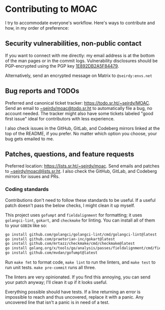 Contributing to MOAC
====================

I try to accommodate everyone's workflow. Here's ways to contribute and how, in my order of preference:

Security vulnerabilities, non-public contact
--------------------------------------------

If you want to connect with me directly: my email address is at the bottom of the man pages or in the commit logs. Vulnerability disclosures should be PGP-encrypted using the PGP key [1E892DB2A5F84479](https://seirdy.one/publickey.asc).

Alternatively, send an encrypted message on Matrix to `@seirdy:envs.net`

Bug reports and TODOs
---------------------

Preferred and canonical ticket tracker: <https://todo.sr.ht/~seirdy/MOAC>. Send an email to [~seirdy/moac@todo.sr.ht](mailto:~seirdy/MOAC@todo.sr.ht) to automatically file a bug, no account needed. The tracker might also have some tickets labeled "good first issue" ideal for contributors with less experience.

I also check issues in the GitHub, GitLab, and Codeberg mirrors linked at the top of the README, if you prefer. No matter which option you choose, your bug gets emailed to me.

Patches, questions, and feature requests
----------------------------------------

Preferred location: <https://lists.sr.ht/~seirdy/moac>. Send emails and patches to [~seirdy/moac@lists.sr.ht](mailto:~seirdy/moac@lists.sr.ht). I also check the GitHub, GitLab, and Codeberg mirrors for issues and PRs.

### Coding standards

Contributions don't need to follow these standards to be useful. If a useful patch doesn't pass the below checks, I might clean it up myself.

This project uses `gofumpt` and `fieldalignment` for formatting; it uses `golangci-lint`, `gokart`, and `checkmake` for linting. You can install all of them to your `GOBIN` like so:

```sh
go install github.com/golangci/golangci-lint/cmd/golangci-lint@latest
go install github.com/praetorian-inc/gokart@latest
go install github.com/mrtazz/checkmake/cmd/checkmake@latest
go install golang.org/x/tools/go/analysis/passes/fieldalignment/cmd/fieldalignment@latest
go install github.com/mvdan/gofumpt@latest
```

Run `make fmt` to format code, `make lint` to run the linters, and `make test` to run unit tests. `make pre-commit` runs all three.

The linters are very opinionated. If you find this annoying, you can send your patch anyway; I'll clean it up if it looks useful.

Everything possible should have tests. If a line returning an error is impossible to reach and thus uncovered, replace it with a panic. Any uncovered line that isn't a panic is in need of a test.

